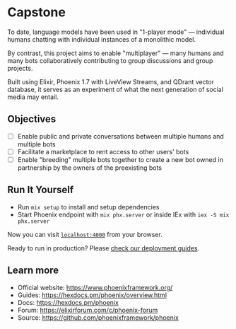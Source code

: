 # Capstone

To date, language models have been used in "1-player mode" — individual humans chatting with individual instances of a monolithic model.

By contrast, this project aims to enable "multiplayer" — many humans and many bots collaboratively contributing to group discussions and group projects.

Built using Elixir, Phoenix 1.7 with LiveView Streams, and QDrant vector database, it serves as an experiment of what the next generation of social media may entail.

## Objectives

- [ ] Enable public and private conversations between multiple humans and multiple bots
- [ ] Facilitate a marketplace to rent access to other users' bots
- [ ] Enable "breeding" multiple bots together to create a new bot owned in partnership by the owners of the preexisting bots

## Run It Yourself

  * Run `mix setup` to install and setup dependencies
  * Start Phoenix endpoint with `mix phx.server` or inside IEx with `iex -S mix phx.server`

Now you can visit [`localhost:4000`](http://localhost:4000) from your browser.

Ready to run in production? Please [check our deployment guides](https://hexdocs.pm/phoenix/deployment.html).

## Learn more

  * Official website: https://www.phoenixframework.org/
  * Guides: https://hexdocs.pm/phoenix/overview.html
  * Docs: https://hexdocs.pm/phoenix
  * Forum: https://elixirforum.com/c/phoenix-forum
  * Source: https://github.com/phoenixframework/phoenix
